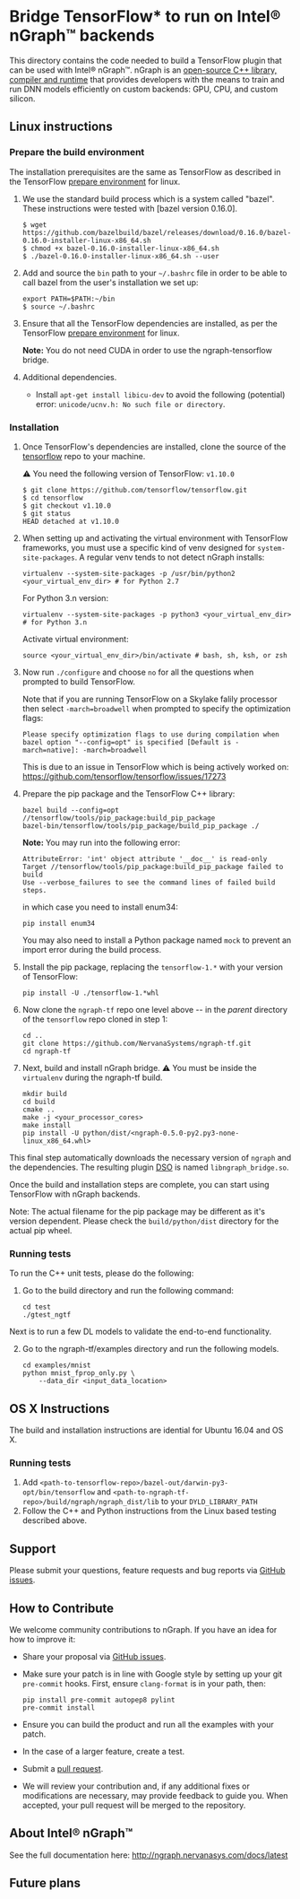 # Bridge TensorFlow* to run on Intel® nGraph™ backends

This directory contains the code needed to build a TensorFlow 
plugin that can be used with Intel® nGraph™. nGraph is an [open-source C++ library, compiler and runtime] that provides developers with the means to 
train and run DNN models efficiently on custom backends: GPU, CPU, and custom 
silicon.


## Linux instructions

### Prepare the build environment

The installation prerequisites are the same as TensorFlow as described in the 
TensorFlow [prepare environment] for linux.

1. We use the standard build process which is a system called "bazel". These 
   instructions were tested with [bazel version 0.16.0]. 

   ```
   $ wget https://github.com/bazelbuild/bazel/releases/download/0.16.0/bazel-0.16.0-installer-linux-x86_64.sh      
   $ chmod +x bazel-0.16.0-installer-linux-x86_64.sh
   $ ./bazel-0.16.0-installer-linux-x86_64.sh --user
   ```

2. Add and source the ``bin`` path to your ``~/.bashrc`` file in order to be 
   able to call bazel from the user's installation we set up:

   ```  
   export PATH=$PATH:~/bin
   $ source ~/.bashrc   
   ```

3. Ensure that all the TensorFlow dependencies are installed, as per the
   TensorFlow [prepare environment] for linux.

   **Note:** You do not need CUDA in order to use the ngraph-tensorflow bridge.

4. Additional dependencies.
   - Install ```apt-get install libicu-dev``` to avoid the following (potential) error:
     ```unicode/ucnv.h: No such file or directory```.


### Installation

1. Once TensorFlow's dependencies are installed, clone the source of the 
   [tensorflow] repo to your machine. 

   :warning: You need the following version of TensorFlow: `v1.10.0`

   ```
   $ git clone https://github.com/tensorflow/tensorflow.git
   $ cd tensorflow
   $ git checkout v1.10.0
   $ git status
   HEAD detached at v1.10.0
   ```
2. When setting up and activating the virtual environment with TensorFlow 
   frameworks, you must use a specific kind of venv designed for 
   ``system-site-packages``.  A regular venv tends to not detect nGraph installs:

   ```
   virtualenv --system-site-packages -p /usr/bin/python2 <your_virtual_env_dir> # for Python 2.7
   ```
   For Python 3.n version:
   ```
   virtualenv --system-site-packages -p python3 <your_virtual_env_dir> # for Python 3.n
   ```
   Activate virtual environment:
   ```
   source <your_virtual_env_dir>/bin/activate # bash, sh, ksh, or zsh
   ```

3. Now run `./configure` and choose `no` for all the questions when prompted to build TensorFlow.

    Note that if you are running TensorFlow on a Skylake falily processor then select
    `-march=broadwell` when prompted to specify the optimization flags:
    ```
    Please specify optimization flags to use during compilation when bazel option "--config=opt" is specified [Default is -march=native]: -march=broadwell
    ```
    This is due to an issue in TensorFlow which is being actively worked on: 
    https://github.com/tensorflow/tensorflow/issues/17273

4. Prepare the pip package and the TensorFlow C++ library:

    ```
    bazel build --config=opt //tensorflow/tools/pip_package:build_pip_package
    bazel-bin/tensorflow/tools/pip_package/build_pip_package ./
    ```

   **Note:** You may run into the following error:
    ```
    AttributeError: 'int' object attribute '__doc__' is read-only
    Target //tensorflow/tools/pip_package:build_pip_package failed to build
    Use --verbose_failures to see the command lines of failed build steps.
    ```
    in which case you need to install enum34:
    ```
    pip install enum34
    ```

    You may also need to install a Python package named ```mock``` to prevent an import 
    error during the build process.

5. Install the pip package, replacing the `tensorflow-1.*` with your 
   version of TensorFlow:

    ```
    pip install -U ./tensorflow-1.*whl
    ```  

6. Now clone the `ngraph-tf` repo one level above -- in the 
  *parent* directory of the `tensorflow` repo cloned in step 1:

    ```
    cd ..
    git clone https://github.com/NervanaSystems/ngraph-tf.git
    cd ngraph-tf
    ```

7. Next, build and install nGraph bridge. 
   :warning: You must be inside the `virtualenv` during the ngraph-tf build.

    ```
    mkdir build
    cd build
    cmake ..
    make -j <your_processor_cores>
    make install 
    pip install -U python/dist/<ngraph-0.5.0-py2.py3-none-linux_x86_64.whl>
    ```

This final step automatically downloads the necessary version of `ngraph` and 
the dependencies. The resulting plugin [DSO] is named `libngraph_bridge.so`.

Once the build and installation steps are complete, you can start using TensorFlow 
with nGraph backends. 

Note: The actual filename for the pip package may be different as it's version 
dependent. Please check the `build/python/dist` directory for the actual pip wheel.

### Running tests

To run the C++ unit tests, please do the following:

1. Go to the build directory and run the following command:
    ```
    cd test
    ./gtest_ngtf
    ```
Next is to run a few DL models to validate the end-to-end functionality.

2. Go to the ngraph-tf/examples directory and run the following models.
    ```
    cd examples/mnist
    python mnist_fprop_only.py \
        --data_dir <input_data_location> 
    ```

## OS X Instructions

The build and installation instructions are idential for Ubuntu 16.04 and OS X.

### Running tests

1. Add `<path-to-tensorflow-repo>/bazel-out/darwin-py3-opt/bin/tensorflow` and `<path-to-ngraph-tf-repo>/build/ngraph/ngraph_dist/lib` to your `DYLD_LIBRARY_PATH`
2. Follow the C++ and Python instructions from the Linux based testing described above.

<!-- ### Debugging

Don't just use `lldb` -- it likely refers to `/usr/bin/lldb` and OS X security 
preferences will prevent it from inheriting your `LD_LIBRARY_PATH`.  Instead, 
a better approach is to alias it to `/Applications/Xcode.app/Contents/Developer/usr/bin/lldb`. -->

## Support

Please submit your questions, feature requests and bug reports via [GitHub issues].

## How to Contribute

We welcome community contributions to nGraph. If you have an idea for how to 
improve it:

* Share your proposal via [GitHub issues].
* Make sure your patch is in line with Google style by setting up your git `pre-commit` hooks.  First, ensure `clang-format` is in your path, then:

   ```
   pip install pre-commit autopep8 pylint
   pre-commit install
   ```

* Ensure you can build the product and run all the examples with your patch.
* In the case of a larger feature, create a test.
* Submit a [pull request].
* We will review your contribution and, if any additional fixes or
  modifications are necessary, may provide feedback to guide you. When
  accepted, your pull request will be merged to the repository.


## About Intel® nGraph™

See the full documentation here:  <http://ngraph.nervanasys.com/docs/latest>


## Future plans

[tensorflow]:https://github.com/tensorflow/tensorflow.git
[building a modified version of TensorFlow]:http://ngraph.nervanasys.com/docs/latest/framework-integration-guides.html#tensorflow 
[official distribution of TensorFlow]:https://github.com/tensorflow/tensorflow.git
[upstreaming discussions here]: https://groups.google.com/d/topic/xla-dev/LZdKcq7goko/discussion
[open-source C++ library, compiler and runtime]: http://ngraph.nervanasys.com/docs/latest/
[DSO]:http://csweb.cs.wfu.edu/~torgerse/Kokua/More_SGI/007-2360-010/sgi_html/ch03.html
[Github issues]: https://github.com/NervanaSystems/ngraph/issues
[pull request]: https://github.com/NervanaSystems/ngraph/pulls
[how to import]: http://ngraph.nervanasys.com/docs/latest/howto/import.html
[ngraph-ecosystem]: doc/sphinx/source/graphics/ngraph-ecosystem.png "nGraph Ecosystem"
[bazel version 0.11.0]: https://github.com/bazelbuild/bazel/releases/tag/0.11.0
[installation guide]: https://www.tensorflow.org/install/install_linux
[prepare environment]: https://www.tensorflow.org/install/install_sources#prepare_environment_for_linux
[installing with Virtualenv]: https://www.tensorflow.org/install/install_linux#installing_with_virtualenv
[0.11.1 also works]:https://github.com/bazelbuild/bazel/releases/tag/0.11.1
